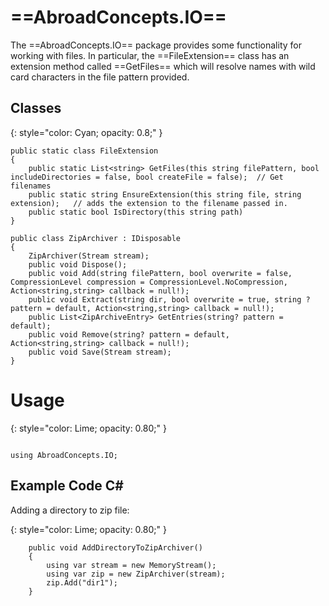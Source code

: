# ==AbroadConcepts.IO==

The ==AbroadConcepts.IO== package provides some functionality for working with files.   In particular, the ==FileExtension== class has an extension method called ==GetFiles== which will resolve names with wild card characters in the file pattern provided. 

## Classes
{: style="color: Cyan;  opacity: 0.8;" }

```
public static class FileExtension    
{
    public static List<string> GetFiles(this string filePattern, bool includeDirectories = false, bool createFile = false);  // Get filenames 
    public static string EnsureExtension(this string file, string extension);   // adds the extension to the filename passed in. 
    public static bool IsDirectory(this string path)
}

public class ZipArchiver : IDisposable
{
    ZipArchiver(Stream stream);
    public void Dispose();
    public void Add(string filePattern, bool overwrite = false, CompressionLevel compression = CompressionLevel.NoCompression, Action<string,string> callback = null!);
    public void Extract(string dir, bool overwrite = true, string ? pattern = default, Action<string,string> callback = null!);
    public List<ZipArchiveEntry> GetEntries(string? pattern = default);
    public void Remove(string? pattern = default, Action<string,string> callback = null!);
    public void Save(Stream stream);
}
```

# Usage
{: style="color: Lime; opacity: 0.80;" }
```

using AbroadConcepts.IO;

```
## Example Code C#

Adding a directory to zip file:

{: style="color: Lime; opacity: 0.80;" }
```
    public void AddDirectoryToZipArchiver()
    {
        using var stream = new MemoryStream();
        using var zip = new ZipArchiver(stream);
        zip.Add("dir1");
    }

```



